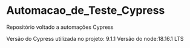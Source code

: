 # Automacao_de_Teste_Cypress
Repositório voltado a automações Cypress 

Versão do Cypress utilizada no projeto: 9.1.1
Versão do node:18.16.1 LTS 
